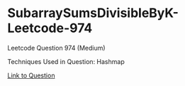 # SubarraySumsDivisibleByK-Leetcode-974

Leetcode Question 974 (Medium)

Techniques Used in Question:
Hashmap

[Link to Question](https://leetcode.com/problems/subarray-sums-divisible-by-k/)
